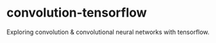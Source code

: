# convolution-tensorflow
Exploring convolution &amp; convolutional neural networks with tensorflow.
